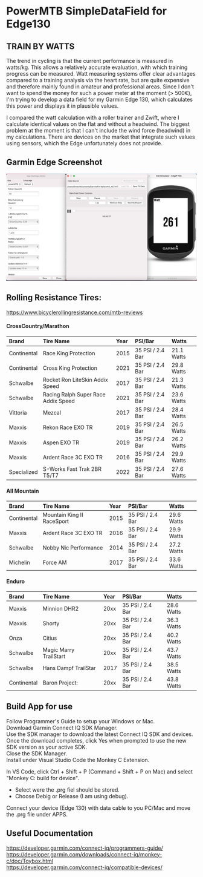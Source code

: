 # PowerMTB SimpleDataField for Edge130

## TRAIN BY WATTS

The trend in cycling is that the current performance is measured in watts/kg. This allows a relatively accurate evaluation, 
with which training progress can be measured. Watt measuring systems offer clear advantages compared to a training analysis via the heart rate, 
but are quite expensive and therefore mainly found in amateur and professional areas.
Since I don't want to spend the money for such a power meter at the moment (> 500€), I'm trying to develop a data field for my Garmin Edge 130, 
which calculates this power and displays it in plausible values.

I compared the watt calculation with a roller trainer and Zwift, where I calculate identical values on the flat and without a headwind.
The biggest problem at the moment is that I can't include the wind force (headwind) in my calculations. 
There are devices on the market that integrate such values using sensors, which the Edge unfortunately does not provide.


## Garmin Edge Screenshot


![Screenshot](readme.png)



## Rolling Resistance Tires:
<https://www.bicyclerollingresistance.com/mtb-reviews>

#### CrossCountry/Marathon

| Brand       | Tire Name                           | Year  | PSI/Bar           | Watts         |
| :---        | :---                                | :---  | :---              | :---          |
| Continental | Race King Protection                | 2015  | 35 PSI / 2.4 Bar  | 21.1 Watts    |
| Continental | Cross King Protection               | 2021  | 35 PSI / 2.4 Bar  | 29.8 Watts    |
| Schwalbe    | Rocket Ron LiteSkin Addix Speed     | 2017  | 35 PSI / 2.4 Bar  | 21.3 Watts    |
| Schwalbe    | Racing Ralph Super Race Addix Speed | 2021  | 35 PSI / 2.4 Bar  | 23.6 Watts    |
| Vittoria    | Mezcal                              | 2017  | 35 PSI / 2.4 Bar  | 28.4 Watts    |
| Maxxis      | Rekon Race EXO TR                   | 2019  | 35 PSI / 2.4 Bar  | 26.5 Watts    |
| Maxxis      | Aspen EXO TR                        | 2019  | 35 PSI / 2.4 Bar  | 26.2 Watts    |
| Maxxis      | Ardent Race 3C EXO TR               | 2016  | 35 PSI / 2.4 Bar  | 29.9 Watts    |
| Specialized | S-Works Fast Trak 2BR T5/T7         | 2022  | 35 PSI / 2.4 Bar  | 27.6 Watts    |

#### All Mountain

| Brand       | Tire Name                           | Year  | PSI/Bar           | Watts         |
| :---        | :---                                | :---  | :---              | :---          |
| Continental | Mountain King II RaceSport          | 2015  | 35 PSI / 2.4 Bar  | 29.6 Watts    |
| Maxxis      | Ardent Race 3C EXO TR               | 2016  | 35 PSI / 2.4 Bar  | 29.9 Watts    |
| Schwalbe    | Nobby Nic Performance               | 2014  | 35 PSI / 2.4 Bar  | 27.2 Watts    |
| Michelin    | Force AM                            | 2017  | 35 PSI / 2.4 Bar  | 33.6 Watts    |

#### Enduro

| Brand       | Tire Name                           | Year  | PSI/Bar           | Watts         |
| :---        | :---                                | :---  | :---              | :---          |
| Maxxis      | Minnion DHR2                        | 20xx  | 35 PSI / 2.4 Bar  | 28.6 Watts    |
| Maxxis      | Shorty                              | 20xx  | 35 PSI / 2.4 Bar  | 36.3 Watts    |
| Onza        | Citius                              | 20xx  | 35 PSI / 2.4 Bar  | 40.2 Watts    |
| Schwalbe    | Magic Marry TrailStart              | 20xx  | 35 PSI / 2.4 Bar  | 43.7 Watts    |
| Schwalbe    | Hans Dampf TrailStar                | 2017  | 35 PSI / 2.4 Bar  | 38.5 Watts    |
| Continental | Baron Project:                      | 20xx  | 35 PSI / 2.4 Bar  | 43.8 Watts    |


## Build App for use

Follow Programmer's Guide to setup your Windows or Mac. <br />
Download Garmin Connect IQ SDK Manager. <br />
Use the SDK manager to download the latest Connect IQ SDK and devices. <br />
Once the download completes, click Yes when prompted to use the new SDK version as your active SDK. <br />
Close the SDK Manager. <br />
Install under Visual Studio Code the Monkey C Extension. <br />

In VS Code, click Ctrl + Shift + P (Command + Shift + P on Mac) and select "Monkey C: build for device". <br />
- Select were the .prg fiel should be stored. <br />
- Choose Debig or Release (I am using debug). <br />

Connect your device (Edge 130) with data cable to you PC/Mac and move the .prg file under APPS. <br />


## Useful Documentation

https://developer.garmin.com/connect-iq/programmers-guide/ <br />
https://developer.garmin.com/downloads/connect-iq/monkey-c/doc/Toybox.html <br />
https://developer.garmin.com/connect-iq/compatible-devices/ <br />

